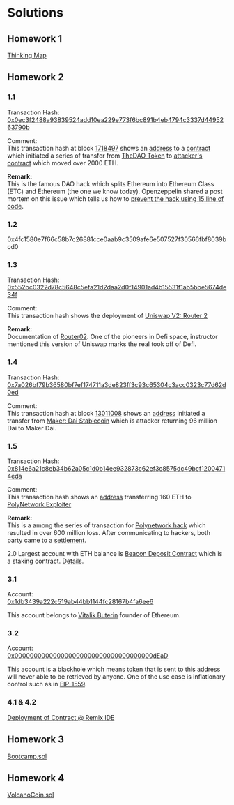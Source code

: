 # Solutions
## Homework 1
[Thinking Map](./answers/Ans-Homework_1-Q1.PNG) <br/>

## Homework 2
### 1.1 <br/>
Transaction Hash: <br/>
[0x0ec3f2488a93839524add10ea229e773f6bc891b4eb4794c3337d4495263790b](https://etherscan.io/tx/0x0ec3f2488a93839524add10ea229e773f6bc891b4eb4794c3337d4495263790b)

Comment: <br/>
This transaction hash at block [1718497](https://etherscan.io/block/1718497) shows an [address](https://etherscan.io/address/0x969837498944ae1dc0dcac2d0c65634c88729b2d) to a [contract](https://etherscan.io/address/0xc0ee9db1a9e07ca63e4ff0d5fb6f86bf68d47b89) which initiated a series of transfer from [TheDAO Token](https://etherscan.io/address/0xbb9bc244d798123fde783fcc1c72d3bb8c189413) to [attacker's contract](https://etherscan.io/address/0x304a554a310c7e546dfe434669c62820b7d83490#comments) which moved over 2000 ETH.

**Remark:** <br/>
This is the famous DAO hack which splits Ethereum into Ethereum Class (ETC) and Ethereum (the one we know today). Openzeppelin shared a post mortem on this issue which tells us how to [prevent the hack using 15 line of code](https://blog.openzeppelin.com/15-lines-of-code-that-could-have-prevented-thedao-hack-782499e00942/).

### 1.2 <br/>
0x4fc1580e7f66c58b7c26881cce0aab9c3509afe6e507527f30566fbf8039bcd0

### 1.3 <br>
Transaction Hash: <br/>
[0x552bc0322d78c5648c5efa21d2daa2d0f14901ad4b15531f1ab5bbe5674de34f](https://etherscan.io/tx/0x4fc1580e7f66c58b7c26881cce0aab9c3509afe6e507527f30566fbf8039bcd0)

Comment: <br/>
This transaction hash shows the deployment of [Uniswap V2: Router 2](https://etherscan.io/address/0x7a250d5630b4cf539739df2c5dacb4c659f2488d) 

**Remark:** <br/>
Documentation of [Router02](https://docs.uniswap.org/protocol/V2/reference/smart-contracts/router-02). One of the pioneers in Defi space, instructor mentioned this version of Uniswap marks the real took off of Defi. 

### 1.4 <br/>
Transaction Hash:<br/> [0x7a026bf79b36580bf7ef174711a3de823ff3c93c65304c3acc0323c77d62d0ed](https://etherscan.io/tx/0x7a026bf79b36580bf7ef174711a3de823ff3c93c65304c3acc0323c77d62d0ed)

Comment: <br/>
This transaction hash at block [13011008](https://etherscan.io/block/13011008) shows an [address](https://etherscan.io/address/0xc8a65fadf0e0ddaf421f28feab69bf6e2e589963) initiated a transfer from [Maker: Dai Stablecoin](https://etherscan.io/address/0x6b175474e89094c44da98b954eedeac495271d0f) which is attacker returning 96 million Dai to Maker Dai.

### 1.5 <br/>
Transaction Hash: <br/>
[0x814e6a21c8eb34b62a05c1d0b14ee932873c62ef3c8575dc49bcf12004714eda](https://etherscan.io/tx/0x814e6a21c8eb34b62a05c1d0b14ee932873c62ef3c8575dc49bcf12004714eda)

Comment: <br/>
This transaction hash shows an [address](https://etherscan.io/address/0x583e25de879e90cf5fc637f8dc16db8f10d91c17) transferring 160 ETH to [PolyNetwork Exploiter](https://etherscan.io/address/0xa87fb85a93ca072cd4e5f0d4f178bc831df8a00b)

**Remark:** <br/>
This is a among the series of transaction for [Polynetwork hack](https://coinmarketcap.com/alexandria/article/poly-network-hack-the-largest-confirmed-crypto-hack-in-history) which resulted in over 600 million loss. After communicating to hackers, both party came to a [settlement](https://coinyuppie.com/honor-exploitation-and-code-how-we-lost-610-million-and-got-it-back/).

2.0 
Largest account with ETH balance is [Beacon Deposit Contract](https://etherscan.io/address/0x00000000219ab540356cbb839cbe05303d7705fa) which is a staking contract. [Details](https://ethereum.org/en/upgrades/beacon-chain/).

### 3.1 <br/> 
Account: <br/>
[0x1db3439a222c519ab44bb1144fc28167b4fa6ee6](https://etherscan.io/address/0x1db3439a222c519ab44bb1144fc28167b4fa6ee6)

This account belongs to [Vitalik Buterin](https://vitalik.ca/) founder of Ethereum.

### 3.2 <br/>
Account: <br/>
[0x000000000000000000000000000000000000dEaD](https://etherscan.io/address/0x000000000000000000000000000000000000dead)

This account is a blackhole which means token that is sent to this address will never able to be retrieved by anyone. One of the use case is inflationary control such as in [EIP-1559](https://www.immunebytes.com/blog/eip-1559/).

### 4.1 & 4.2 <br/>
[Deployment of Contract @ Remix IDE](./answers/Ans-Homework_2-Q4.PNG)

## Homework 3
[Bootcamp.sol](./answers/Bootcamp.sol)

## Homework 4
[VolcanoCoin.sol](./answers/VolcanoCoin.sol)